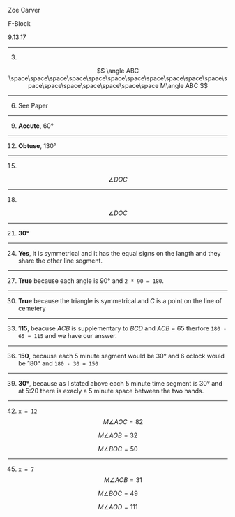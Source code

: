 Zoe Carver

F-Block

9.13.17

---

3)
$$
\angle ABC \space\space\space\space\space\space\space\space\space\space\space\space\space\space\space\space\space\space
M\angle ABC
$$

---

6) See Paper

---

9) **Accute**, 60° 

---

12) **Obtuse**, 130° 

---

15) 
$$
\angle DOC
$$

---

18)
$$
\angle DOC
$$

---

21) **30°** 

---

24) **Yes**, it is symmetrical and it has the equal signs on the langth and they share the other line segment.

---

27) **True** because each angle is 90° and `2 * 90 = 180`.

---

30) **True** because the triangle is symmetrical and *C* is a point on the line of cemetery

---

33) **115**, beacuse *ACB* is supplementary to *BCD* and *ACB* = 65 therfore `180 - 65 = 115` and we have our answer.

---

36) **150**, because each 5 minute segment would be 30° and 6 oclock would be 180° and `180 - 30 = 150`

---

39) **30°**, because as I stated above each 5 minute time segment is 30° and at 5:20 there is exacly a 5 minute space between the two hands.

---

42) `x = 12`
$$
M\angle AOC = 82
$$

$$
M\angle AOB = 32
$$

$$
M\angle BOC = 50
$$

---

45) `x = 7`
$$
M\angle AOB = 31
$$

$$
M\angle BOC = 49
$$

$$
M\angle AOD = 111
$$
